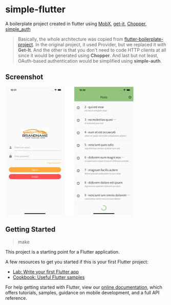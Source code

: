 # simple-flutter

A boilerplate project created in flutter using [MobX](https://github.com/mobxjs/mobx.dart), [get-it](https://pub.dev/packages/get_it), [Chopper](https://pub.dev/packages/chopper), [simple_auth](https://github.com/clancey/simple_auth)


> Basically, the whole architecture was copied from [flutter-boilerplate-project](https://github.com/zubairehman/flutter-boilerplate-project). In the original project, it used Provider, but we replaced it with **Get-It**. And the other is that you don't need to code HTTP clients at all since it would be generated using **Chopper**. And last but not least, OAuth-based authentication would be simplified using **simple-auth**.

## Screenshot

<img src="docs/screenshots.png" width="400"/>

## Getting Started

> make 

This project is a starting point for a Flutter application.

A few resources to get you started if this is your first Flutter project:

- [Lab: Write your first Flutter app](https://flutter.dev/docs/get-started/codelab)
- [Cookbook: Useful Flutter samples](https://flutter.dev/docs/cookbook)

For help getting started with Flutter, view our
[online documentation](https://flutter.dev/docs), which offers tutorials,
samples, guidance on mobile development, and a full API reference.
